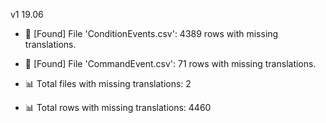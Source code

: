 v1 19.06

- 🔴 [Found] File 'ConditionEvents.csv': 4389 rows with missing translations.
- 🔴 [Found] File 'CommandEvent.csv': 71 rows with missing translations.

- 📊 Total files with missing translations: 2
- 📊 Total rows with missing translations: 4460
